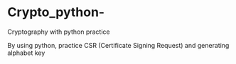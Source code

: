 # Crypto_python-
Cryptography with python practice 


By using python, practice CSR (Certificate Signing Request) and generating alphabet key 


